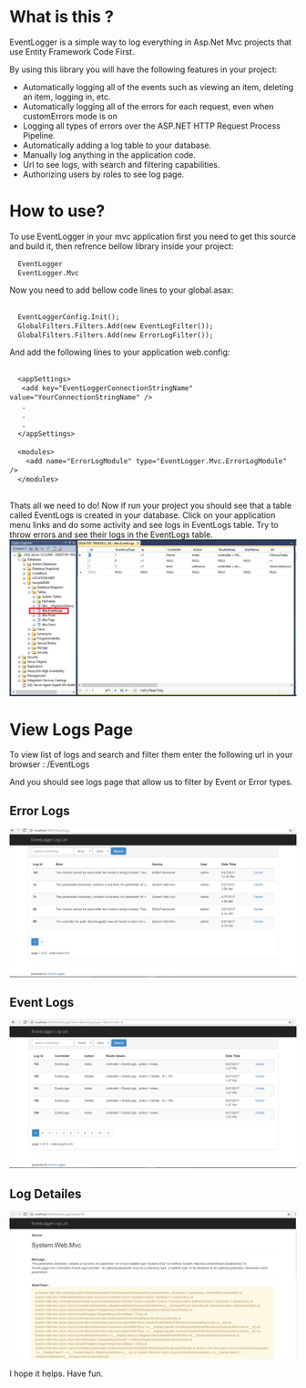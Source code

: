 # What is this ?

EventLogger is a simple way to log everything in Asp.Net Mvc projects that use Entity Framework Code First.

By using this library you will have the following features in your project:
- Automatically logging all of the events such as viewing an item, deleting an item, logging in, etc.
- Automatically logging all of the errors for each request, even when customErrors mode is on
- Logging all types of errors over the ASP.NET HTTP Request Process Pipeline.
- Automatically adding  a log table to your database.
- Manually log anything in the application code.
- Url to see logs, with search and filtering capabilities.
- Authorizing users by roles to see log page.

# How to use?

To use EventLogger in your mvc application first you need to get this source and build it, then refrence bellow library inside your project:

```code
  EventLogger
  EventLogger.Mvc
```
Now you need to add bellow code lines to your global.asax:

```code

  EventLoggerConfig.Init();
  GlobalFilters.Filters.Add(new EventLogFilter());
  GlobalFilters.Filters.Add(new ErrorLogFilter());
```
And add the following lines to your application web.config:

```code

  <appSettings>
   <add key="EventLoggerConnectionStringName" value="YourConnectionStringName" />
   .
   .
   .
  </appSettings>
  
  <modules>
    <add name="ErrorLogModule" type="EventLogger.Mvc.ErrorLogModule" />
  </modules>
  
```
Thats all we need to do!
Now if run your project you should see that a table called EventLogs is created in your database.
Click on your application menu links and do some activity and see logs in EventLogs table.
Try to throw errors and see their logs in the EventLogs table.
![EventLogger](https://github.com/hamed-shirbandi/EventLogger/blob/master/EventLogger.Mvc.Example/Content/img/1.png)


# View Logs Page
To view list of logs and search and filter them enter the following url in your browser : /EventLogs

And you should see logs page that allow us to filter by Event or Error types.

Error Logs
-----------
![EventLogger](https://github.com/hamed-shirbandi/EventLogger/blob/master/EventLogger.Mvc.Example/Content/img/2.png)

Event Logs
-----------
![EventLogger](https://github.com/hamed-shirbandi/EventLogger/blob/master/EventLogger.Mvc.Example/Content/img/3.png)

Log Detailes
-----------
![EventLogger](https://github.com/hamed-shirbandi/EventLogger/blob/master/EventLogger.Mvc.Example/Content/img/4.png)

I hope it helps.
Have fun.
